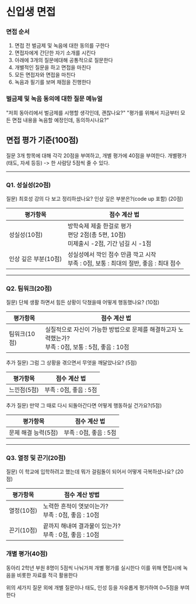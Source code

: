 # 신입생 면접

### 면접 순서

1. 면접 전 벌금제 및 녹음에 대한 동의를 구한다
2. 면접자에게 간단한 자기 소개를 시킨다
2. 아래에 3개의 질문에대해 공통적으로 질문한다
3. 개별적인 질문을 하고 면접을 마친다
4. 모든 면접자와 면접을 마친다
5. 녹음과 필기를 보며 채점을 진행한다

### 벌금제 및 녹음 동의에 대한 질문 메뉴얼

"저희 동아리에서 벌금제를 시행할 생각인데, 괜찮나요?"
"평가를 위해서 지금부터 모든 면접 내용을 녹음할 예정인데, 동의하시나요?"



## 면접 평가 기준(100점)

질문 3개 항목에 대해 각각 20점을 부여하고, 개별 평가에 40점을 부여한다. 
개별평가(태도, 자세 등등) -> 한 사람당 5점씩 줄 수 있다. 

---

### Q1. 성실성(20점)

 질문)  최호성 강의 다 보고 정리하셨나요? 인상 깊은 부분은?(code up 포함) (20점)

| 평가항목| 점수 계산 법|
| ---| --- |
| 성실성(10점)|방학숙제 제출 한걸로 평가<br />편당 2점(총 5편, 10점)<br />미제출시 -2점, 기간 넘길 시 -1점 |
| 인상 깊은 부분(10점) | 성실성에서 깍인 점수 만큼 깍고 시작<br/>부족 : 0점, 보통 : 최대의 절반, 좋음 : 최대 점수 |

---

### Q2. 팀워크(20점)

 질문) 단체 생활 하면서 힘든 상황이 닥쳤을때 어떻게 행동했나요? (10점)

| 평가항목     | 점수 계산 법                                                 |
| ------------ | ------------------------------------------------------------ |
| 팀워크(10점) | 실질적으로 자신이 가능한 방법으로 문제를 해결하고자 노력했는가?<br />부족 : 0점, 보통 : 5점, 좋음 : 10점 |

 추가 질문) 그럼 그 상황을 겪으면서 무엇을 깨달았나요? (5점)

| 평가항목    | 점수 계산 법           |
| ----------- | ---------------------- |
| 느낀점(5점) | 부족 : 0점, 좋음 : 5점 |

 추가 질문) 만약 그 때로 다시 되돌아간다면 어떻게 행동하실 건가요?(5점)

| 평가항목            | 점수 계산 법           |
| ------------------- | ---------------------- |
| 문제 해결 능력(5점) | 부족 : 0점, 좋음 : 5점 |

---

### Q3. 열정 및 끈기(20점)

 질문) 이 학교에 입학하려고 했는데 뭐가 걸림돌이 되어서 어떻게 극복하셨나요? (20점)

| 평가항목|점수 계산 방법|
| ------------------------------------------------------------ | ----------------------------------------------------------- |
| 열정(10점)                                                   | 노력한 흔적이 엿보이는가?<br />부족 : 0점, 좋음 : 10점 |
| 끈기(10점) | 끝까지 해내여 결과물이 있는가?<br />부족 : 0점, 좋음 : 10점 |

### 개별 평가(40점)

동아리 2학년 부원 8명이 5점씩 나눠가져 개별 평가를 실시한다
이를 위해 면접시에 녹음을 비롯한 자료를 적극 활용한다

위의 세가지 질문 외에 개별 질문이나 태도, 인성 등을 자유롭게 평가하여 0~5점을 부여한다

